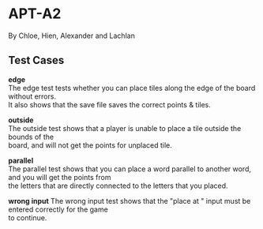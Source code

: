 # APT-A2
By Chloe, Hien, Alexander and Lachlan

## Test Cases
**edge** <br>
The edge test tests whether you can place tiles along the edge of the board without errors. <br> It also shows that the save file saves the correct points & tiles.

**outside** <br>
The outside test shows that a player is unable to place a tile outside the bounds of the <br> board, and will not get the points for unplaced tile.

**parallel** <br>
The parallel test shows that you can place a word parallel to another word, and you will get the points from <br> the letters that are directly connected to the letters that you placed.

**wrong input**
The wrong input test shows that the "place <letter> at <coordinate>" input must be entered correctly for the game <br> to continue.

